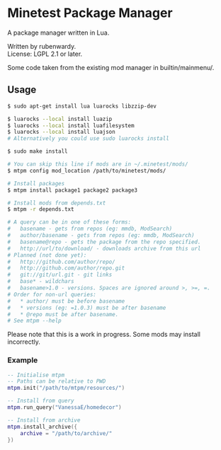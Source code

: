 # Minetest Package Manager

A package manager written in Lua.

Written by rubenwardy.  
License: LGPL 2.1 or later.

Some code taken from the existing mod manager in builtin/mainmenu/.

## Usage

```Bash
$ sudo apt-get install lua luarocks libzzip-dev

$ luarocks --local install luazip
$ luarocks --local install luafilesystem
$ luarocks --local install luajson
# Alternatively you could use sudo luarocks install

$ sudo make install

# You can skip this line if mods are in ~/.minetest/mods/
$ mtpm config mod_location /path/to/minetest/mods/

# Install packages
$ mtpm install package1 package2 package3

# Install mods from depends.txt
$ mtpm -r depends.txt

# A query can be in one of these forms:
#	basename - gets from repos (eg: mmdb, ModSearch)
#	author/basename - gets from repos (eg: mmdb, ModSearch)
#	basename@repo - gets the package from the repo specified.
#	http://url/to/download/ - downloads archive from this url
# Planned (not done yet):
#	http://github.com/author/repo/
#	http://github.com/author/repo.git
#	git://git/url.git - git links
#	base* - wildchars
#	basename>1.0 - versions. Spaces are ignored around >, >=, =.
# Order for non-url queries:
# 	* author/ must be before basename
#	* versions (eg: =1.0.3) must be after basename
#	* @repo must be after basename.
# See mtpm --help
```

Please note that this is a work in progress.
Some mods may install incorrectly.


### Example

```lua
-- Initialise mtpm
-- Paths can be relative to PWD
mtpm.init("/path/to/mtpm/resources/")

-- Install from query
mtpm.run_query("VanessaE/homedecor")

-- Install from archive
mtpm.install_archive({
	archive = "/path/to/archive/"
})
```
